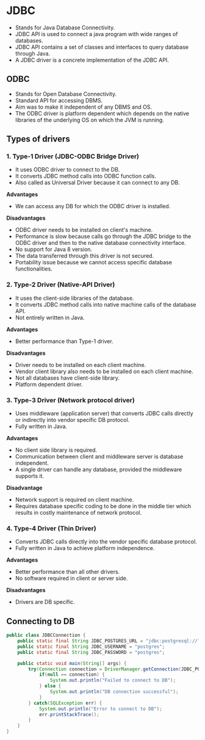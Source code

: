 # JDBC

- Stands for Java Database Connectivity.
- JDBC API is used to connect a java program with wide ranges of databases.
- JDBC API contains a set of classes and interfaces to query database through Java.
- A JDBC driver is a concrete implementation of the JDBC API.

## ODBC

- Stands for Open Database Connectivity.
- Standard API for accessing DBMS.
- Aim was to make it independent of any DBMS and OS.
- The ODBC driver is platform dependent which depends on the native libraries of the underlying OS on which the JVM is running.

## Types of drivers

### 1. Type-1 Driver (JDBC-ODBC Bridge Driver)

- It uses ODBC driver to connect to the DB.
- It converts JDBC method calls into ODBC function calls.
- Also called as Universal Driver because it can connect to any DB.

**Advantages**

- We can access any DB for which the ODBC driver is installed.

**Disadvantages**

- ODBC driver needs to be installed on client's machine.
- Performance is slow because calls go through the JDBC bridge to the ODBC driver and then to the native database connectivity interface.
- No support for Java 8 version.
- The data transferred through this driver is not secured.
- Portability issue because we cannot access specific database functionalities.

### 2. Type-2 Driver (Native-API Driver)

- It uses the client-side libraries of the database.
- It converts JDBC method calls into native machine calls of the database API.
- Not entirely written in Java.

**Advantages**

- Better performance than Type-1 driver.

**Disadvantages**

- Driver needs to be installed on each client machine.
- Vendor client library also needs to be installed on each client machine.
- Not all databases have client-side library.
- Platform dependent driver.

### 3. Type-3 Driver (Network protocol driver)

- Uses middleware (application server) that converts JDBC calls directly or indirectly into vendor specific DB protocol.
- Fully written in Java.

**Advantages**

- No client side library is required.
- Communication between client and middleware server is database independent.
- A single driver can handle any database, provided the middleware supports it.

**Disadvantage**

- Network support is required on client machine.
- Requires database specific coding to be done in the middle tier which results in costly maintenance of network protocol.

### 4. Type-4 Driver (Thin Driver)

- Converts JDBC calls directly into the vendor specific database protocol.
- Fully written in Java to achieve platform independence.

**Advantages**

- Better performance than all other drivers.
- No software required in client or server side.

**Disadvantages**

- Drivers are DB specific.

## Connecting to DB

```java
public class JDBCConnection {
    public static final String JDBC_POSTGRES_URL = "jdbc:postgresql://localhost:5432/dvdrental";
	public static final String JDBC_USERNAME = "postgres";
	public static final String JDBC_PASSWORD = "postgres";

    public static void main(String[] args) {
		try(Connection connection = DriverManager.getConnection(JDBC_POSTGRES_URL, JDBC_USERNAME, JDBC_PASSWORD);) {
			if(null == connection) {
				System.out.println("Failed to connect to DB");
			} else {
				System.out.println("DB connection successful");
			}
		} catch(SQLException err) {
			System.out.println("Error to connect to DB");
			err.printStackTrace();
		}
	}
}
```
